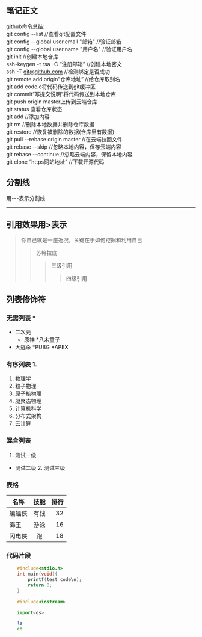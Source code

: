 ## 笔记正文
 github命令总结:<br>
 git config --list  //查看git配置文件<br>
 git config --global user.email "邮箱" //验证邮箱<br>
 git config --global user.name "用户名" //验证用户名<br>
 git init //创建本地仓库<br>
 ssh-keygen -t rsa -C “注册邮箱”   //创建本地密文<br>
 ssh -T git@github.com    //检测绑定是否成功<br>
 git remote add origin”仓库地址”  //给仓库取别名<br>
 git add code.c将代码传送到git缓冲区<br>
 git commit”写提交说明”将代码传送到本地仓库<br>
 git push origin master上传到云端仓库<br>
 git status 查看仓库状态<br>
 git add //添加内容<br>
 git rm //删除本地数据并删除仓库数据<br>
 git restore //恢复被删除的数据(仓库里有数据)<br>
 git pull --rebase origin master //在云端拉回文件<br>
 git rebase --skip  //忽略本地内容，保存云端内容<br>
  git rebase --continue  //忽略云端内容，保留本地内容<br>
  git clone “https网站地址”  //下载开源代码<br>
## 分割线
  用\-\-\-表示分割线

---

## 引用效果用\>表示
> 你自己就是一座近况，关键在于如何挖掘和利用自己
>> 苏格拉底
>>> 三级引用
>>>> 四级引用

## 列表修饰符
### 无需列表 \*
* 二次元
  * 原神
    *八木童子
* 大逃杀
  *PUBG
  *APEX



### 有序列表 1.
1. 物理学
  1. 粒子物理
  2. 原子核物理
  3. 凝聚态物理
2. 计算机科学
  1. 分布式架构
  2. 云计算
### 混合列表
1. 测试一级
  * 测试二级
    2. 测试三级

### 表格
名称|技能|排行
--|:--:|--:|
蝙蝠侠|有钱|32
海王|游泳|16
闪电侠|跑|18

### 代码片段

```c
	#include<stdio.h>
	int main(void){
		printf(test code\n);
		return 0;
	}
```

```cpp
	#include<iostream>
```

```python
	import<os>
```

```bash
	ls
	cd
```

